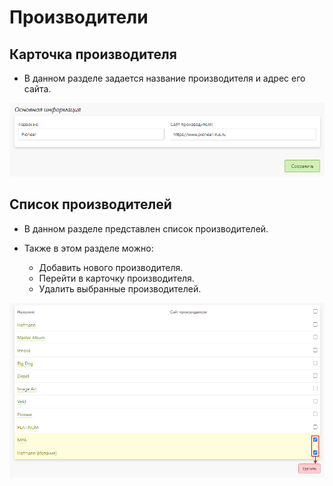 # Производители

## Карточка производителя
* В данном разделе задается название производителя и адрес его сайта.

![](../_media/shop/shop22.png ':size=70%')

## Список производителей
* В данном разделе представлен список производителей.

 * Также в этом разделе можно:
    + Добавить нового производителя.
    + Перейти в карточку производителя.
    + Удалить выбранные производителей.
    
![](../_media/shop/shop21.png ':size=70%')